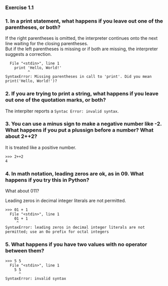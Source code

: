 ### Exercise 1.1

### 1. In a print statement, what happens if you leave out one of the parentheses, or both?

If the right parentheses is omitted, the interpreter continues onto the next line waiting for the closing parentheses.  
But if the left parentheses is missing or if both are missing, the interpreter suggests a correction.

```
  File "<stdin>", line 1
    print 'Hello, World!'
          ^
SyntaxError: Missing parentheses in call to 'print'. Did you mean print('Hello, World!')?
```

  
### 2. If you are trying to print a string, what happens if you leave out one of the quotation marks, or both?


The interpiter reports a `Syntac Error: invalid syntax`. 


### 3. You can use a minus sign to make a negative number like -2. What happens if you put a plussign before a number? What about 2++2?



It is treated like a positive number.
```
>>> 2++2
4
```

### 4. In math notation, leading zeros are ok, as in 09. What happens if you try this in Python?
What about 011?


Leading zeros in decimal integer literals are not permitted.
```
>>> 01 + 1
  File "<stdin>", line 1
    01 + 1
     ^
SyntaxError: leading zeros in decimal integer literals are not permitted; use an 0o prefix for octal integers
```

### 5. What happens if you have two values with no operator between them?
```
>>> 5 5
  File "<stdin>", line 1
    5 5
      ^
SyntaxError: invalid syntax
```
